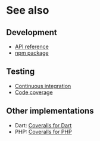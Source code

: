 # See also

## Development
- [API reference](https://dev.belin.io/coveralls.js/api)
- [npm package](https://www.npmjs.com/package/@cedx/coveralls)

## Testing
- [Continuous integration](https://travis-ci.com/cedx/coveralls.js)
- [Code coverage](https://coveralls.io/github/cedx/coveralls.js)

## Other implementations
- Dart: [Coveralls for Dart](https://dev.belin.io/coveralls.dart)
- PHP: [Coveralls for PHP](https://dev.belin.io/coveralls.php)
